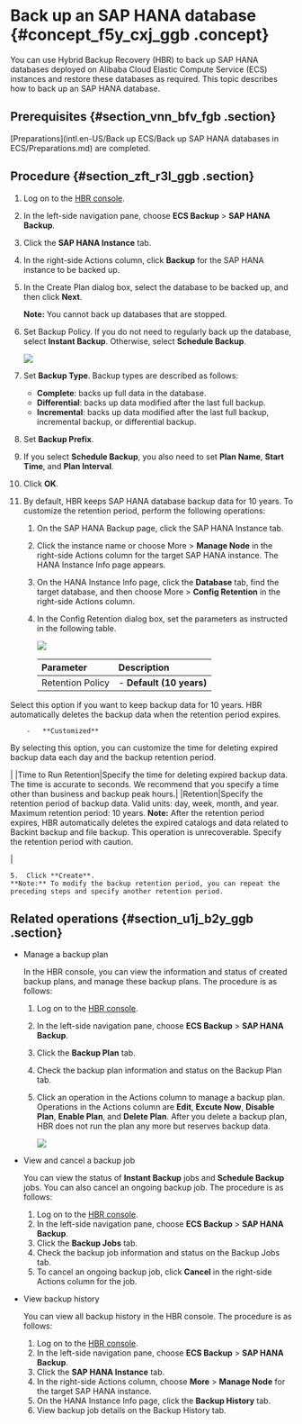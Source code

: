 # Back up an SAP HANA database {#concept_f5y_cxj_ggb .concept}

You can use Hybrid Backup Recovery \(HBR\) to back up SAP HANA databases deployed on Alibaba Cloud Elastic Compute Service \(ECS\) instances and restore these databases as required. This topic describes how to back up an SAP HANA database.

## Prerequisites {#section_vnn_bfv_fgb .section}

[Preparations](intl.en-US/Back up ECS/Back up SAP HANA databases in ECS/Preparations.md) are completed.

## Procedure {#section_zft_r3l_ggb .section}

1.  Log on to the [HBR console](https://hbr.console.aliyun.com).
2.  In the left-side navigation pane, choose **ECS Backup** \> **SAP HANA Backup**.
3.  Click the **SAP HANA Instance** tab.
4.  In the right-side Actions column, click **Backup** for the SAP HANA instance to be backed up.
5.  In the Create Plan dialog box, select the database to be backed up, and then click **Next**.

    **Note:** You cannot back up databases that are stopped.

6.  Set Backup Policy. If you do not need to regularly back up the database, select **Instant Backup**. Otherwise, select **Schedule Backup**.

    ![](http://static-aliyun-doc.oss-cn-hangzhou.aliyuncs.com/assets/img/83225/156818809460260_en-US.jpg)

7.  Set **Backup Type**. Backup types are described as follows:
    -   **Complete**: backs up full data in the database.
    -   **Differential**: backs up data modified after the last full backup.
    -   **Incremental**: backs up data modified after the last full backup, incremental backup, or differential backup.
8.  Set **Backup Prefix**.
9.  If you select **Schedule Backup**, you also need to set **Plan Name**, **Start Time**, and **Plan Interval**.
10. Click **OK**.
11. By default, HBR keeps SAP HANA database backup data for 10 years. To customize the retention period, perform the following operations:

    1.  On the SAP HANA Backup page, click the SAP HANA Instance tab.
    2.  Click the instance name or choose More \> **Manage Node** in the right-side Actions column for the target SAP HANA instance. The HANA Instance Info page appears.
    3.  On the HANA Instance Info page, click the **Database** tab, find the target database, and then choose More \> **Config Retention** in the right-side Actions column.
    4.  In the Config Retention dialog box, set the parameters as instructed in the following table.

        ![](http://static-aliyun-doc.oss-cn-hangzhou.aliyuncs.com/assets/img/83225/156818809460262_en-US.jpg)

        |Parameter|Description|
        |:--------|:----------|
        |Retention Policy|         -   **Default \(10 years\)** 

Select this option if you want to keep backup data for 10 years. HBR automatically deletes the backup data when the retention period expires.

        -   **Customized** 

By selecting this option, you can customize the time for deleting expired backup data each day and the backup retention period.

 |
        |Time to Run Retention|Specify the time for deleting expired backup data. The time is accurate to seconds. We recommend that you specify a time other than business and backup peak hours.|
        |Retention|Specify the retention period of backup data. Valid units: day, week, month, and year. Maximum retention period: 10 years. **Note:** After the retention period expires, HBR automatically deletes the expired catalogs and data related to Backint backup and file backup. This operation is unrecoverable. Specify the retention period with caution.

 |

    5.  Click **Create**.
    **Note:** To modify the backup retention period, you can repeat the preceding steps and specify another retention period.


## Related operations {#section_u1j_b2y_ggb .section}

-   Manage a backup plan

    In the HBR console, you can view the information and status of created backup plans, and manage these backup plans. The procedure is as follows:

    1.  Log on to the [HBR console](https://hbr.console.aliyun.com).
    2.  In the left-side navigation pane, choose **ECS Backup** \> **SAP HANA Backup**.
    3.  Click the **Backup Plan** tab.
    4.  Check the backup plan information and status on the Backup Plan tab.
    5.  Click an operation in the Actions column to manage a backup plan. Operations in the Actions column are **Edit**, **Excute Now**, **Disable Plan**, **Enable Plan**, and **Delete Plan**. After you delete a backup plan, HBR does not run the plan any more but reserves backup data.

        ![](http://static-aliyun-doc.oss-cn-hangzhou.aliyuncs.com/assets/img/83225/156818809460264_en-US.jpg)

-   View and cancel a backup job

    You can view the status of **Instant Backup** jobs and **Schedule Backup** jobs. You can also cancel an ongoing backup job. The procedure is as follows:

    1.  Log on to the [HBR console](https://hbr.console.aliyun.com).
    2.  In the left-side navigation pane, choose **ECS Backup** \> **SAP HANA Backup**.
    3.  Click the **Backup Jobs** tab.
    4.  Check the backup job information and status on the Backup Jobs tab.
    5.  To cancel an ongoing backup job, click **Cancel** in the right-side Actions column for the job.
-   View backup history

    You can view all backup history in the HBR console. The procedure is as follows:

    1.  Log on to the [HBR console](https://hbr.console.aliyun.com).
    2.  In the left-side navigation pane, choose **ECS Backup** \> **SAP HANA Backup**.
    3.  Click the **SAP HANA Instance** tab.
    4.  In the right-side Actions column, choose **More** \> **Manage Node** for the target SAP HANA instance.
    5.  On the HANA Instance Info page, click the **Backup History** tab.
    6.  View backup job details on the Backup History tab.

